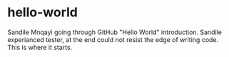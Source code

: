 # hello-world
Sandile Mnqayi going through GitHub "Hello World" introduction.
Sandile experianced tester, at the end could not resist the edge of writing code. This is where it starts.
